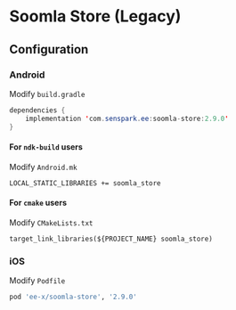 # Soomla Store (Legacy)
## Configuration
### Android
Modify `build.gradle`
```java
dependencies {
    implementation 'com.senspark.ee:soomla-store:2.9.0'
}
```

#### For `ndk-build` users
Modify `Android.mk`
```
LOCAL_STATIC_LIBRARIES += soomla_store
```

#### For `cmake` users
Modify `CMakeLists.txt`
```
target_link_libraries(${PROJECT_NAME} soomla_store)
```

### iOS
Modify `Podfile`
```ruby
pod 'ee-x/soomla-store', '2.9.0'
```